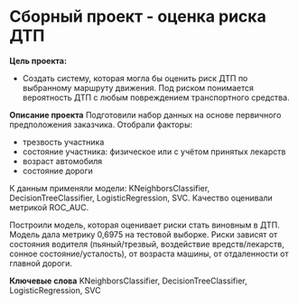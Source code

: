 # **Сборный проект - оценка риска ДТП**

**Цель проекта:**
- Создать систему, которая могла бы оценить риск ДТП по выбранному маршруту движения. Под риском понимается вероятность ДТП с любым повреждением транспортного средства.

**Описание проекта**
Подготовили набор данных на основе первичного предположения заказчика.
Отобрали факторы:
- трезвость участника
- состояние участника: физическое или с учётом принятых лекарств
- возраст автомобиля
- состояние дороги

К данным применяли модели: KNeighborsClassifier, DecisionTreeClassifier, LogisticRegression, SVC. Качество оценивали метрикой ROC_AUC.

Построили модель, которая оценивает риски стать виновным в ДТП.
Модель дала метрику 0,6975 на тестовой выборке.
Риски зависят от состояния водителя (пьяный/трезвый, воздействие вредств/лекарств, сонное состояние/усталость), от возраста машины, от отдаленности от главной дороги.

**Ключевые слова**
KNeighborsClassifier, DecisionTreeClassifier, LogisticRegression, SVC
